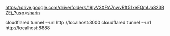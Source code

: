 https://drive.google.com/drive/folders/19lyV3XRA7nwvRft51xeEQmUa823BZEj_?usp=sharin

cloudflared tunnel --url http://localhost:3000
cloudflared tunnel --url http://localhost:8888
